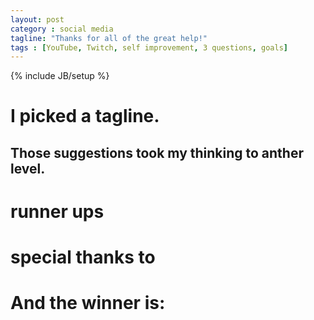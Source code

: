 ```yaml
---
layout: post
category : social media
tagline: "Thanks for all of the great help!"
tags : [YouTube, Twitch, self improvement, 3 questions, goals]
---
```

{% include JB/setup %}

# I picked a tagline.

## Those suggestions took my thinking to anther level.

# runner ups

# special thanks to

# And the winner is:
